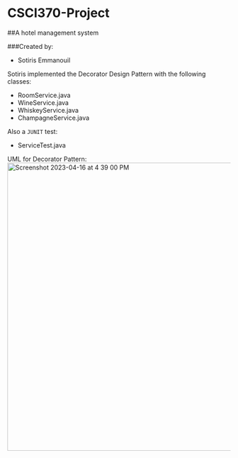 # CSCI370-Project
##A hotel management system

###Created by:
<ul>
<li>Sotiris Emmanouil</li>
</ul>

Sotiris implemented the Decorator Design Pattern with the following classes:

<ul>
<li>RoomService.java</li>
<li>WineService.java</li>
<li>WhiskeyService.java</li>
<li>ChampagneService.java</li>
</ul>

Also a `JUNIT` test:
<ul>
<li>ServiceTest.java</li>
</ul>

UML for Decorator Pattern:
<img width="650" alt="Screenshot 2023-04-16 at 4 39 00 PM" src="https://user-images.githubusercontent.com/108318635/232340982-959d1106-62b6-4cb3-9738-18bc6653883c.png">
